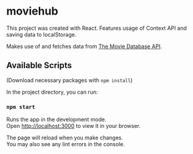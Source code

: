 # moviehub

This project was created with React. Features usage of Context API and saving data to localStorage.

Makes use of and fetches data from [The Movie Database API](https://www.themoviedb.org/).

## Available Scripts
(Download necessary packages with `npm install`)

In the project directory, you can run:

### `npm start`

Runs the app in the development mode.\
Open [http://localhost:3000](http://localhost:3000) to view it in your browser.

The page will reload when you make changes.\
You may also see any lint errors in the console.

